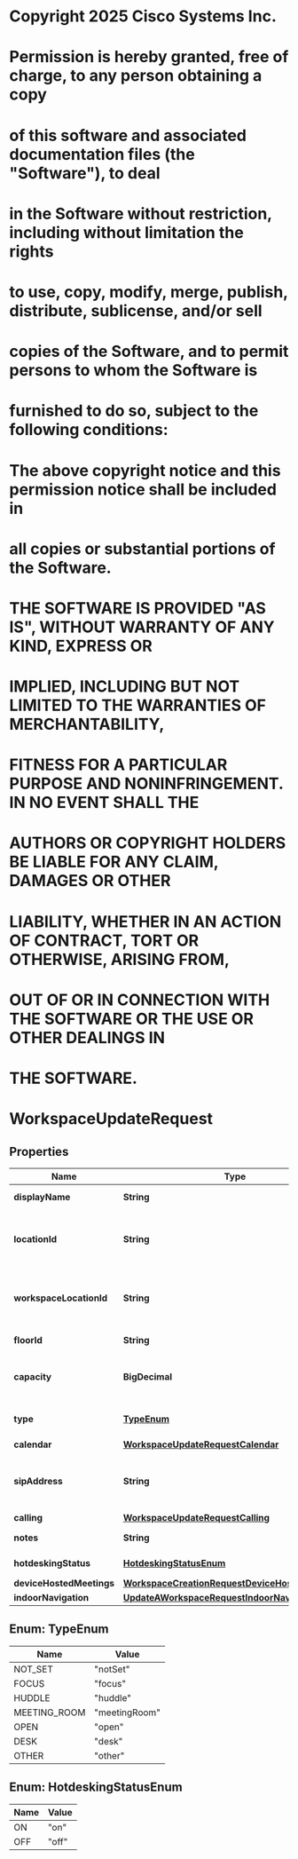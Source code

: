 <!--  Copyright 2025 Cisco Systems Inc.

Permission is hereby granted, free of charge, to any person obtaining a copy
of this software and associated documentation files (the "Software"), to deal
in the Software without restriction, including without limitation the rights
to use, copy, modify, merge, publish, distribute, sublicense, and/or sell
copies of the Software, and to permit persons to whom the Software is
furnished to do so, subject to the following conditions:

The above copyright notice and this permission notice shall be included in
all copies or substantial portions of the Software.

THE SOFTWARE IS PROVIDED "AS IS", WITHOUT WARRANTY OF ANY KIND, EXPRESS OR
IMPLIED, INCLUDING BUT NOT LIMITED TO THE WARRANTIES OF MERCHANTABILITY,
FITNESS FOR A PARTICULAR PURPOSE AND NONINFRINGEMENT. IN NO EVENT SHALL THE
AUTHORS OR COPYRIGHT HOLDERS BE LIABLE FOR ANY CLAIM, DAMAGES OR OTHER
LIABILITY, WHETHER IN AN ACTION OF CONTRACT, TORT OR OTHERWISE, ARISING FROM,
OUT OF OR IN CONNECTION WITH THE SOFTWARE OR THE USE OR OTHER DEALINGS IN
THE SOFTWARE.-->
# Copyright 2025 Cisco Systems Inc.
#
# Permission is hereby granted, free of charge, to any person obtaining a copy
# of this software and associated documentation files (the "Software"), to deal
# in the Software without restriction, including without limitation the rights
# to use, copy, modify, merge, publish, distribute, sublicense, and/or sell
# copies of the Software, and to permit persons to whom the Software is
# furnished to do so, subject to the following conditions:
#
# The above copyright notice and this permission notice shall be included in
# all copies or substantial portions of the Software.
#
# THE SOFTWARE IS PROVIDED "AS IS", WITHOUT WARRANTY OF ANY KIND, EXPRESS OR
# IMPLIED, INCLUDING BUT NOT LIMITED TO THE WARRANTIES OF MERCHANTABILITY,
# FITNESS FOR A PARTICULAR PURPOSE AND NONINFRINGEMENT. IN NO EVENT SHALL THE
# AUTHORS OR COPYRIGHT HOLDERS BE LIABLE FOR ANY CLAIM, DAMAGES OR OTHER
# LIABILITY, WHETHER IN AN ACTION OF CONTRACT, TORT OR OTHERWISE, ARISING FROM,
# OUT OF OR IN CONNECTION WITH THE SOFTWARE OR THE USE OR OTHER DEALINGS IN
# THE SOFTWARE.



# WorkspaceUpdateRequest


## Properties

| Name | Type | Description | Notes |
|------------ | ------------- | ------------- | -------------|
|**displayName** | **String** | A friendly name for the workspace. |  [optional] |
|**locationId** | **String** | Location associated with the workspace. Must be provided when the &#x60;floorId&#x60; is set. |  [optional] |
|**workspaceLocationId** | **String** | Legacy workspace location ID associated with the workspace. Prefer &#x60;locationId&#x60;. |  [optional] |
|**floorId** | **String** | Floor associated with the workspace. |  [optional] |
|**capacity** | **BigDecimal** | How many people the workspace is suitable for. If set, must be 0 or higher. |  [optional] |
|**type** | [**TypeEnum**](#TypeEnum) | The type that best describes the workspace. |  [optional] |
|**calendar** | [**WorkspaceUpdateRequestCalendar**](WorkspaceUpdateRequestCalendar.md) |  |  [optional] |
|**sipAddress** | **String** | The &#x60;sipAddress&#x60; field can only be provided when calling type is &#x60;thirdPartySipCalling&#x60;. |  [optional] |
|**calling** | [**WorkspaceUpdateRequestCalling**](WorkspaceUpdateRequestCalling.md) |  |  [optional] |
|**notes** | **String** | Notes associated to the workspace. |  [optional] |
|**hotdeskingStatus** | [**HotdeskingStatusEnum**](#HotdeskingStatusEnum) | Hot desking status of the workspace. |  [optional] |
|**deviceHostedMeetings** | [**WorkspaceCreationRequestDeviceHostedMeetings**](WorkspaceCreationRequestDeviceHostedMeetings.md) |  |  [optional] |
|**indoorNavigation** | [**UpdateAWorkspaceRequestIndoorNavigation**](UpdateAWorkspaceRequestIndoorNavigation.md) |  |  [optional] |



## Enum: TypeEnum

| Name | Value |
|---- | -----|
| NOT_SET | &quot;notSet&quot; |
| FOCUS | &quot;focus&quot; |
| HUDDLE | &quot;huddle&quot; |
| MEETING_ROOM | &quot;meetingRoom&quot; |
| OPEN | &quot;open&quot; |
| DESK | &quot;desk&quot; |
| OTHER | &quot;other&quot; |



## Enum: HotdeskingStatusEnum

| Name | Value |
|---- | -----|
| ON | &quot;on&quot; |
| OFF | &quot;off&quot; |



